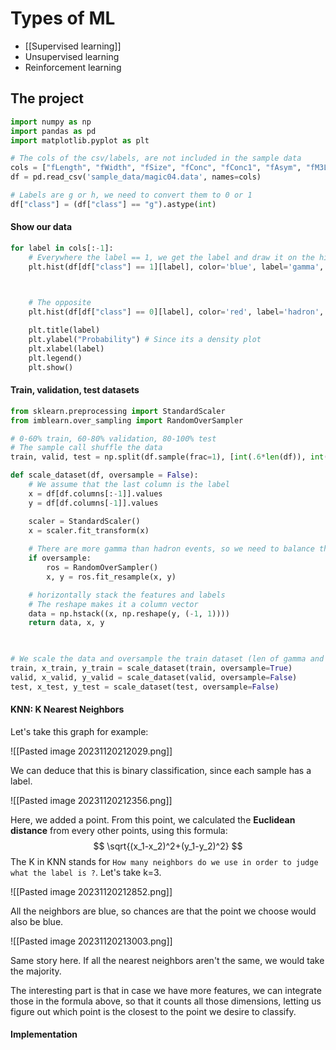 # Types of ML

- [[Supervised learning]]
- Unsupervised learning
- Reinforcement learning

## The project

```python
import numpy as np
import pandas as pd
import matplotlib.pyplot as plt

# The cols of the csv/labels, are not included in the sample data
cols = ["fLength", "fWidth", "fSize", "fConc", "fConc1", "fAsym", "fM3Long", "fM3Trans", "fAlpha", "fDist", "class"]
df = pd.read_csv('sample_data/magic04.data', names=cols)

# Labels are g or h, we need to convert them to 0 or 1
df["class"] = (df["class"] == "g").astype(int)
```

#### Show our data

```python
for label in cols[:-1]:
    # Everywhere the label == 1, we get the label and draw it on the histogram
    plt.hist(df[df["class"] == 1][label], color='blue', label='gamma', alpha=0.7, density=True)

  

    # The opposite
    plt.hist(df[df["class"] == 0][label], color='red', label='hadron', alpha=0.7, density=True)

    plt.title(label)
    plt.ylabel("Probability") # Since its a density plot
    plt.xlabel(label)
    plt.legend()
    plt.show()
```

#### Train, validation, test datasets

```python
from sklearn.preprocessing import StandardScaler
from imblearn.over_sampling import RandomOverSampler

# 0-60% train, 60-80% validation, 80-100% test
# The sample call shuffle the data
train, valid, test = np.split(df.sample(frac=1), [int(.6*len(df)), int(.8*len(df))])

def scale_dataset(df, oversample = False):
    # We assume that the last column is the label
    x = df[df.columns[:-1]].values
    y = df[df.columns[-1]].values

    scaler = StandardScaler()
    x = scaler.fit_transform(x)
    
    # There are more gamma than hadron events, so we need to balance the dataset
    if oversample:
        ros = RandomOverSampler()
        x, y = ros.fit_resample(x, y)

    # horizontally stack the features and labels
    # The reshape makes it a column vector
    data = np.hstack((x, np.reshape(y, (-1, 1))))
    return data, x, y

  

# We scale the data and oversample the train dataset (len of gamma and hadron events are the same)
train, x_train, y_train = scale_dataset(train, oversample=True)
valid, x_valid, y_valid = scale_dataset(valid, oversample=False)
test, x_test, y_test = scale_dataset(test, oversample=False)
```

#### KNN: K Nearest Neighbors

Let's take this graph for example:

![[Pasted image 20231120212029.png]]

We can deduce that this is binary classification, since each sample has a label.

![[Pasted image 20231120212356.png]]

Here, we added a point. From this point, we calculated the **Euclidean distance** from every other points, using this formula:
$$ \sqrt{(x_1-x_2)^2+(y_1-y_2)^2} $$
The K in KNN stands for `How many neighbors do we use in order to judge what the label is ?`. Let's take k=3.

![[Pasted image 20231120212852.png]]

All the neighbors are blue, so chances are that the point we choose would also be blue.

![[Pasted image 20231120213003.png]]

Same story here.
If all the nearest neighbors aren't the same, we would take the majority.

The interesting part is that in case we have more features, we can integrate those in the formula above, so that it counts all those dimensions, letting us figure out which point is the closest to the point we desire to classify.

#### Implementation

